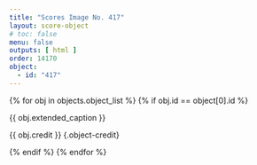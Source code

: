 ```yaml
---
title: "Scores Image No. 417"
layout: score-object
# toc: false
menu: false
outputs: [ html ]
order: 14170
object:
  - id: "417"
---
```


{% for obj in objects.object_list %}
{% if obj.id == object[0].id %}

{{ obj.extended_caption }}

{{ obj.credit }} {.object-credit}

{% endif %}
{% endfor %}
